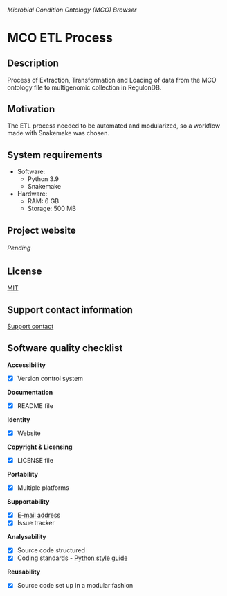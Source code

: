###### Microbial Condition Ontology (MCO) Browser

# MCO ETL Process

## Description

Process of Extraction, Transformation and Loading of data from the MCO ontology file to multigenomic collection in RegulonDB.

## Motivation

The ETL process needed to be automated and modularized, so a workflow made with Snakemake was chosen.

## System requirements

- Software:
  - Python 3.9
  - Snakemake
- Hardware:
  - RAM: 6 GB
  - Storage: 500 MB

## Project website

###### Pending

## License

[MIT](../LICENCE)

## Support contact information

[Support contact](http://regulondb.ccg.unam.mx/menu/about_regulondb/contact_us/index.jsp)

## Software quality checklist

**Accessibility**

- [x] Version control system

**Documentation**

- [x] README file

**Identity**

- [x] Website

**Copyright & Licensing**

- [x] LICENSE file

**Portability**

- [x] Multiple platforms

**Supportability**

- [x] [E-mail address](Felipe.Bet@hotmail.com)
- [x] Issue tracker

**Analysability**

- [x] Source code structured
- [x] Coding standards - [Python style guide](https://google.github.io/styleguide/pyguide.html)

**Reusability**

- [x] Source code set up in a modular fashion
